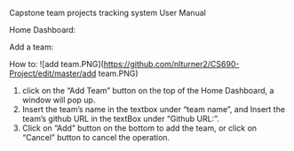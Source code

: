 Capstone team projects tracking system
User Manual

Home Dashboard:

Add a team:

How to:
![add team.PNG](https://github.com/nlturner2/CS690-Project/edit/master/add team.PNG)
1. click on the “Add Team” button on the top of the Home Dashboard, a window will pop up.
2. Insert the team’s name in the textbox under “team name”, and Insert the team’s github URL in the textBox under “Github URL:”.
3. Click on “Add” button on the bottom to add the team, or click on “Cancel” button to cancel the operation. 
